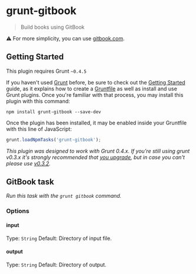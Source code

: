 # grunt-gitbook
> Build books using GitBook

:warning: For more simplicity, you can use [gitbook.com](https://www.gitbook.com).

## Getting Started
This plugin requires Grunt `~0.4.5`

If you haven't used [Grunt](http://gruntjs.com/) before, be sure to check out the [Getting Started](http://gruntjs.com/getting-started) guide, as it explains how to create a [Gruntfile](http://gruntjs.com/sample-gruntfile) as well as install and use Grunt plugins. Once you're familiar with that process, you may install this plugin with this command:

```shell
npm install grunt-gitbook --save-dev
```

Once the plugin has been installed, it may be enabled inside your Gruntfile with this line of JavaScript:

```js
grunt.loadNpmTasks('grunt-gitbook');
```

*This plugin was designed to work with Grunt 0.4.x. If you're still using grunt v0.3.x it's strongly recommended that [you upgrade](http://gruntjs.com/upgrading-from-0.3-to-0.4), but in case you can't please use [v0.3.2](https://github.com/gruntjs/grunt-contrib-less/tree/grunt-0.3-stable).*


## GitBook task

_Run this task with the `grunt gitbook` command._

### Options

#### input
Type: `String`
Default: Directory of input file.

#### output
Type: `String`
Default: Directory of output.


